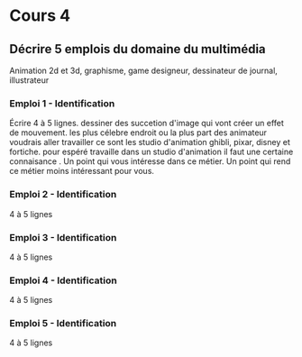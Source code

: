 # Cours 4
## Décrire 5 emplois du domaine du multimédia
Animation 2d et 3d, graphisme, game designeur, dessinateur de journal, illustrateur  

### Emploi 1 - Identification
Écrire 4 à 5 lignes. dessiner des succetion d'image qui vont créer un effet de mouvement. les plus célebre endroit ou la plus part des animateur voudrais aller travailler ce sont les studio d'animation ghibli, pixar, disney et fortiche. pour espéré travaille dans un studio d'animation il faut une certaine connaisance . Un point qui vous intéresse dans ce métier. Un point qui rend ce métier moins intéressant pour vous.  

### Emploi 2 - Identification
4 à 5 lignes

### Emploi 3 - Identification
4 à 5 lignes 

### Emploi 4 - Identification
4 à 5 lignes

### Emploi 5 - Identification
4 à 5 lignes


